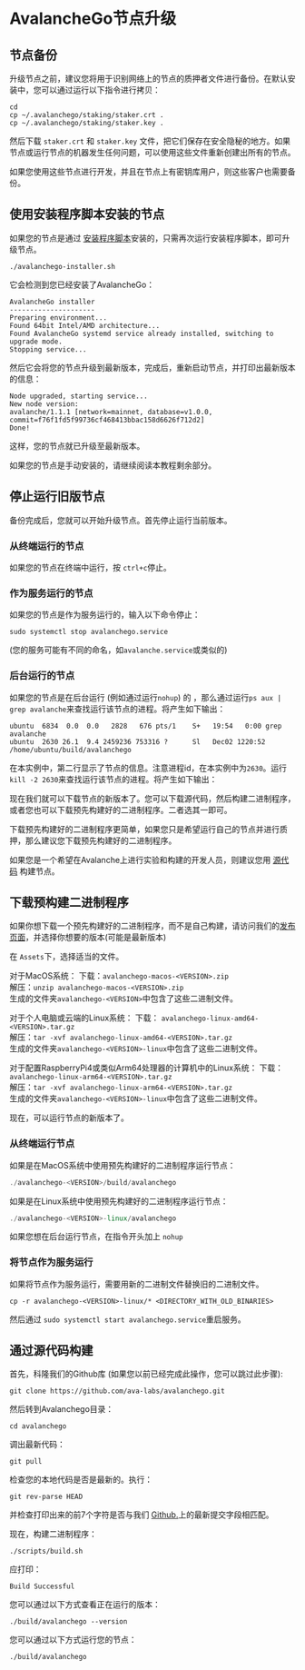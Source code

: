 # AvalancheGo节点升级

## **节点备份**

升级节点之前，建议您将用于识别网络上的节点的质押者文件进行备份。在默认安装中，您可以通过运行以下指令进行拷贝：

```text
cd
cp ~/.avalanchego/staking/staker.crt .
cp ~/.avalanchego/staking/staker.key .
```

然后下载 `staker.crt` 和 `staker.key` 文件，把它们保存在安全隐秘的地方。如果节点或运行节点的机器发生任何问题，可以使用这些文件重新创建出所有的节点。

如果您使用这些节点进行开发，并且在节点上有密钥库用户，则这些客户也需要备份。

## 使用安装程序脚本安装的节点

如果您的节点是通过 [安装程序脚本](set-up-node-with-installer.md)安装的，只需再次运行安装程序脚本，即可升级节点。

```text
./avalanchego-installer.sh
```

它会检测到您已经安装了AvalancheGo：

```text
AvalancheGo installer
---------------------
Preparing environment...
Found 64bit Intel/AMD architecture...
Found AvalancheGo systemd service already installed, switching to upgrade mode.
Stopping service...
```

然后它会将您的节点升级到最新版本，完成后，重新启动节点，并打印出最新版本的信息：

```text
Node upgraded, starting service...
New node version:
avalanche/1.1.1 [network=mainnet, database=v1.0.0, commit=f76f1fd5f99736cf468413bbac158d6626f712d2]
Done!
```


这样，您的节点就已升级至最新版本。

如果您的节点是手动安装的，请继续阅读本教程剩余部分。

## **停止运行旧版节点**

备份完成后，您就可以开始升级节点。首先停止运行当前版本。

### 从终端运行的节点

如果您的节点在终端中运行，按 `ctrl+c`停止。

### 作为服务运行的节点

如果您的节点是作为服务运行的，输入以下命令停止：

`sudo systemctl stop avalanchego.service`

\(您的服务可能有不同的命名，如`avalanche.service`或类似的\)

### 后台运行的节点

如果您的节点是在后台运行 \(例如通过运行`nohup`\) 的 ，那么通过运行`ps aux | grep avalanche`来查找运行该节点的进程。将产生如下输出：

```text
ubuntu  6834  0.0  0.0   2828   676 pts/1    S+   19:54   0:00 grep avalanche
ubuntu  2630 26.1  9.4 2459236 753316 ?      Sl   Dec02 1220:52 /home/ubuntu/build/avalanchego
```

在本实例中，第二行显示了节点的信息。注意进程id，在本实例中为`2630`。运行`kill -2 2630`来查找运行该节点的进程。将产生如下输出：


现在我们就可以下载节点的新版本了。您可以下载源代码，然后构建二进制程序，或者您也可以下载预先构建好的二进制程序。二者选其一即可。

下载预先构建好的二进制程序更简单，如果您只是希望运行自己的节点并进行质押，那么建议您下载预先构建好的二进制程序。

如果您是一个希望在Avalanche上进行实验和构建的开发人员，则建议您用 [源代码](upgrade-your-avalanchego-node.md#build-from-source) 构建节点。

## **下载预构建二进制程序**

如果你想下载一个预先构建好的二进制程序，而不是自己构建，请访问我们的[发布页面](https://github.com/ava-labs/avalanchego/releases)，并选择你想要的版本\(可能是最新版本\)

在 `Assets`下，选择适当的文件。

对于MacOS系统：
下载：`avalanchego-macos-<VERSION>.zip`  
解压：`unzip avalanchego-macos-<VERSION>.zip`  
生成的文件夹`avalanchego-<VERSION>`中包含了这些二进制文件。

对于个人电脑或云端的Linux系统：
下载： `avalanchego-linux-amd64-<VERSION>.tar.gz`  
解压：`tar -xvf avalanchego-linux-amd64-<VERSION>.tar.gz`  
生成的文件夹`avalanchego-<VERSION>-linux`中包含了这些二进制文件。

对于配置RaspberryPi4或类似Arm64处理器的计算机中的Linux系统：
下载： `avalanchego-linux-arm64-<VERSION>.tar.gz`  
解压：`tar -xvf avalanchego-linux-arm64-<VERSION>.tar.gz`  
生成的文件夹`avalanchego-<VERSION>-linux`中包含了这些二进制文件。

现在，可以运行节点的新版本了。

### 从终端运行节点

如果是在MacOS系统中使用预先构建好的二进制程序运行节点：

```cpp
./avalanchego-<VERSION>/build/avalanchego
```

如果是在Linux系统中使用预先构建好的二进制程序运行节点：

```cpp
./avalanchego-<VERSION>-linux/avalanchego
```

如果您想在后台运行节点，在指令开头加上 `nohup` 

### 将节点作为服务运行

如果将节点作为服务运行，需要用新的二进制文件替换旧的二进制文件。

`cp -r avalanchego-<VERSION>-linux/* <DIRECTORY_WITH_OLD_BINARIES>`

然后通过 `sudo systemctl start avalanchego.service`重启服务。

## **通过源代码构建**

首先，科隆我们的Github库 \(如果您以前已经完成此操作，您可以跳过此步骤\):

```text
git clone https://github.com/ava-labs/avalanchego.git
```

然后转到Avalanchego目录：

```text
cd avalanchego
```

调出最新代码：

```text
git pull
```

检查您的本地代码是否是最新的。执行：

```text
git rev-parse HEAD
```

并检查打印出来的前7个字符是否与我们 [Github.](https://github.com/ava-labs/avalanchego)上的最新提交字段相匹配。

现在，构建二进制程序：

```text
./scripts/build.sh
```

应打印：

```text
Build Successful
```

您可以通过以下方式查看正在运行的版本：

```text
./build/avalanchego --version
```

您可以通过以下方式运行您的节点：

```text
./build/avalanchego
```

<!--stackedit_data:
eyJoaXN0b3J5IjpbMjQ3NjYzODE4LC02MTE5MjQwXX0=
-->